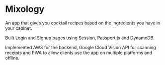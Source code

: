 # Mixology

An app that gives you cocktail recipes based on the ingredients you have in your cabinet. 

Built Login and Signup pages using Session, Passport.js and DynamoDB.

Implemented AWS for the backend, Google Cloud Vision API for scanning receipts and PWA to allow clients use the app on multiple platforms and offline.                   


